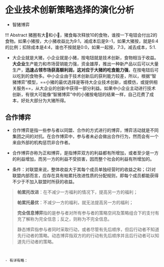 # 企业技术创新策略选择的演化分析

- 智猪博弈

!!! Abstract
    猪圈有大🐷和小🐷，猪食每次释放10的食物，谁按一下电钮会付出2的食物。如果小猪按，大小猪收益比为9:1，减成本后是9:-1，如果大猪按，就是6:4的比例；扣除成本是4:4，谁也不按就是0:0，如果一起按，7:3，减去成本，5:1.

- 大企业就是大猪，小企业就是小猪，按电钮就是技术创新，食物相当于收益。**大企业**生产能力和市场营销能力强，资金雄厚，推出一种新产品以后可以大量生产，**迅速占领市场获高额利润，这对应于大猪的吃食能力强**，在按电钮后可以吃到的食物多。中小企业由于技术创新后的获利能力较差，所以，根据“智猪博弈”模型，==小猪的最优选择是等待大企业技术创新，或模仿，或提供相关服务==，从大企业的创新中获得一部分利益。如果中小企业主动进行技术创新，有很大可能像“智猪博弈”中的小猪按电钮的结果一样，自己花费了成本，好处大部分为大猪所得。

## 合作博弈

- 合作博弈是指一些参与者以同盟、合作的方式进行的博弈，博弈活动就是不同集团之间的对抗。在合作博弈中，参与者未必会做出合作行为，然而会有一个来自外部的机构惩罚非合作者。
- 合作博弈亦称为正和博弈，是指博弈双方的利益都有所增加，或者至少是一方的利益增加，而另一方的利益不受损害，因而整个社会的利益有所增加的。

- 条件：对联盟来说，整体收益大于其每个成员单独经营时的收益之和；(2)对联盟内部而言，应存在具有帕累托改进性质的分配规则，即每个成员都能获得不少于不加入联盟时所获的收益。

> **帕累托改进**：在不减少一方福利的情况下，提高另一方的福利；
> 
> **帕累托最优**：不减少一方的福利，就无法提高另一方的福利；
> 
> **完全信息博弈**指的是参与者对所有参与者的策略空间及策略组合下的支付有充了解称为完全信息；反之，则称为不完全信息。
> 
> 静态博弈指参与者同时采取行动，或者尽管有先后顺序，但后行动者不知道先行动者的策略。动态博弈指双方的的行动有先后顺序并且后行动者可以知道先行动者的策略。
> 
```


- 有详有略：

